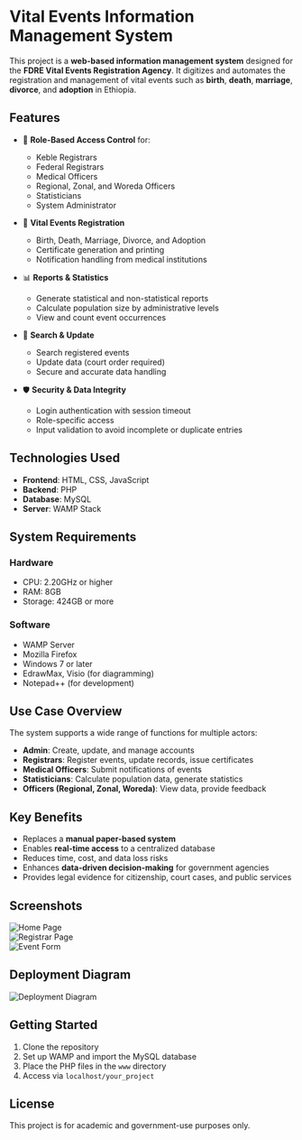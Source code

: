 
# Vital Events Information Management System

This project is a **web-based information management system** designed for the **FDRE Vital Events Registration Agency**. It digitizes and automates the registration and management of vital events such as **birth**, **death**, **marriage**, **divorce**, and **adoption** in Ethiopia.

## Features

- 🔐 **Role-Based Access Control** for:
  - Keble Registrars
  - Federal Registrars
  - Medical Officers
  - Regional, Zonal, and Woreda Officers
  - Statisticians
  - System Administrator

- 📝 **Vital Events Registration**
  - Birth, Death, Marriage, Divorce, and Adoption
  - Certificate generation and printing
  - Notification handling from medical institutions

- 📊 **Reports & Statistics**
  - Generate statistical and non-statistical reports
  - Calculate population size by administrative levels
  - View and count event occurrences

- 🔎 **Search & Update**
  - Search registered events
  - Update data (court order required)
  - Secure and accurate data handling

- 🛡 **Security & Data Integrity**
  - Login authentication with session timeout
  - Role-specific access
  - Input validation to avoid incomplete or duplicate entries

## Technologies Used

- **Frontend**: HTML, CSS, JavaScript  
- **Backend**: PHP  
- **Database**: MySQL  
- **Server**: WAMP Stack

## System Requirements

### Hardware
- CPU: 2.20GHz or higher  
- RAM: 8GB  
- Storage: 424GB or more

### Software
- WAMP Server
- Mozilla Firefox
- Windows 7 or later
- EdrawMax, Visio (for diagramming)
- Notepad++ (for development)

## Use Case Overview

The system supports a wide range of functions for multiple actors:
- **Admin**: Create, update, and manage accounts
- **Registrars**: Register events, update records, issue certificates
- **Medical Officers**: Submit notifications of events
- **Statisticians**: Calculate population data, generate statistics
- **Officers (Regional, Zonal, Woreda)**: View data, provide feedback

## Key Benefits

- Replaces a **manual paper-based system**
- Enables **real-time access** to a centralized database
- Reduces time, cost, and data loss risks
- Enhances **data-driven decision-making** for government agencies
- Provides legal evidence for citizenship, court cases, and public services

## Screenshots

![Home Page](screenshots/home.png)  
![Registrar Page](screenshots/registrar.png)  
![Event Form](screenshots/event_form.png)

## Deployment Diagram

![Deployment Diagram](diagrams/deployment.png)

## Getting Started

1. Clone the repository
2. Set up WAMP and import the MySQL database
3. Place the PHP files in the `www` directory
4. Access via `localhost/your_project`

## License

This project is for academic and government-use purposes only.
